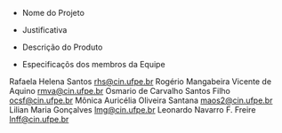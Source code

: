 - Nome do Projeto

- Justificativa

- Descrição do Produto







- Especificaçõs dos membros da Equipe

Rafaela Helena Santos	rhs@cin.ufpe.br
Rogério Mangabeira Vicente de Aquino	rmva@cin.ufpe.br
Osmario de Carvalho Santos Filho	ocsf@cin.ufpe.br
Mônica Auricélia Oliveira Santana	maos2@cin.ufpe.br
Lilian Maria Gonçalves	lmg@cin.ufpe.br
Leonardo Navarro F. Freire	lnff@cin.ufpe.br
